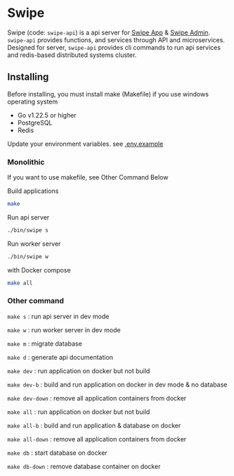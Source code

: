 # Swipe

Swipe (code: `swipe-api`) is a api server for [Swipe App](https://github.com/swclabs/swipe-app) & [Swipe Admin](https://github.com/swclabs/swipe-admin). `swipe-api` provides functions, and services through API and microservices. Designed for server, `swipe-api` provides cli commands to run api services and redis-based distributed systems cluster.

## Installing

Before installing, you must install make (Makefile) if you use windows operating system

- Go v1.22.5 or higher
- PostgreSQL
- Redis

Update your environment variables. see [.env.example](./.env.example)

### Monolithic

If you want to use makefile, see Other Command Below

Build applications

```bash
make
```

Run api server

```bash
./bin/swipe s
```

Run worker server

```bash
./bin/swipe w
```

with Docker compose

```bash
make all
```

### Other command

`make s` : run api server in dev mode

`make w` : run worker server in dev mode

`make m` : migrate database

`make d` : generate api documentation

`make dev` : run application on docker but not build

`make dev-b` : build and run application on docker in dev mode & no database

`make dev-down` : remove all application containers from docker

`make all` : run application on docker but not build

`make all-b` : build and run application & database on docker

`make all-down` : remove all application containers from docker

`make db` : start database on docker

`make db-down` : remove database container on docker
